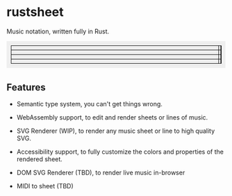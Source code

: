 # rustsheet

Music notation, written fully in Rust.

![A line of music rendered with rustsheet](/example.svg)

## Features

- Semantic type system, you can't get things wrong.

- WebAssembly support, to edit and render sheets or lines of music.

- SVG Renderer (WIP), to render any music sheet or line to high quality SVG.

- Accessibility support, to fully customize the colors and properties of the rendered sheet.

- DOM SVG Renderer (TBD), to render live music in-browser

- MIDI to sheet (TBD)